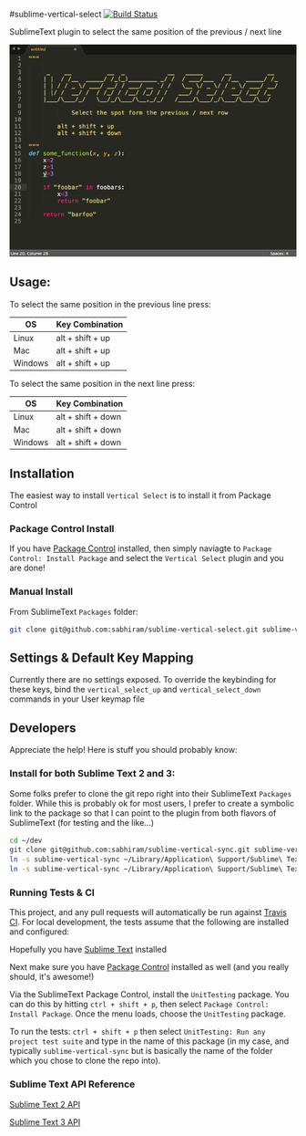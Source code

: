 #sublime-vertical-select
[![Build Status](https://travis-ci.org/sabhiram/sublime-vertical-select.svg?branch=master)](https://travis-ci.org/sabhiram/sublime-vertical-select)

SublimeText plugin to select the same position of the previous / next line

![](https://raw.githubusercontent.com/sabhiram/public-images/master/sublime-vertical-select/sublime-vertical-select.gif)

## Usage:

To select the same position in the previous line press:

|    OS   | Key Combination  |
| ------- | ---------------  |
| Linux   | alt + shift + up |
| Mac     | alt + shift + up |
| Windows | alt + shift + up |

To select the same position in the next line press:

|    OS   | Key Combination    |
| ------- | ---------------    |
| Linux   | alt + shift + down |
| Mac     | alt + shift + down |
| Windows | alt + shift + down |

## Installation

The easiest way to install `Vertical Select` is to install it from Package Control

### Package Control Install

If you have [Package Control](https://sublime.wbond.net/installation) installed, then simply naviagte to `Package Control: Install Package` and select the `Vertical Select` plugin and you are done!

### Manual Install 

From SublimeText `Packages` folder:
```sh
git clone git@github.com:sabhiram/sublime-vertical-select.git sublime-vertical-select
```

## Settings & Default Key Mapping

Currently there are no settings exposed. To override the keybinding for these keys, bind the `vertical_select_up` and `vertical_select_down` commands in your User keymap file

## Developers

Appreciate the help! Here is stuff you should probably know:

### Install for both Sublime Text 2 and 3:

Some folks prefer to clone the git repo right into their SublimeText `Packages` folder. While this is probably ok for most users, I prefer to create a symbolic link to the package so that I can point to the plugin from both flavors of SublimeText (for testing and the like...)

```sh
cd ~/dev
git clone git@github.com:sabhiram/sublime-vertical-sync.git sublime-vertical-sync
ln -s sublime-vertical-sync ~/Library/Application\ Support/Sublime\ Text\ 2/Packages/sublime-vertical-sync
ln -s sublime-vertical-sync ~/Library/Application\ Support/Sublime\ Text\ 3/Packages/sublime-vertical-sync
```

### Running Tests & CI 

This project, and any pull requests will automatically be run against [Travis CI](https://travis-ci.org/sabhiram/sublime-vertical-select). For local development, the tests assume that the following are installed and configured:

Hopefully you have [Sublime Text](http://www.sublimetext.com/3) installed

Next make sure you have [Package Control](https://sublime.wbond.net/installation) installed as well (and you really should, it's awesome!)

Via the SublimeText Package Control, install the `UnitTesting` package. You can do this by hitting `ctrl + shift + p`, then select `Package Control: Install Package`. Once the menu loads, choose the `UnitTesting` package.

To run the tests: `ctrl + shift + p` then select `UnitTesting: Run any project test suite` and type in the name of this package (in my case, and typically `sublime-vertical-sync` but is basically the name of the folder which you chose to clone the repo into).

### Sublime Text API Reference

[Sublime Text 2 API](https://www.sublimetext.com/docs/2/api_reference.html)

[Sublime Text 3 API](https://www.sublimetext.com/docs/3/api_reference.html)
